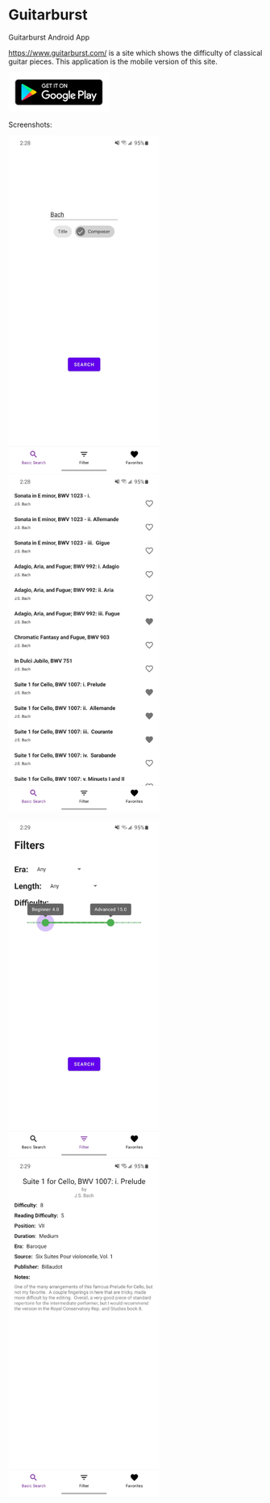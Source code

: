 # Guitarburst
Guitarburst Android App

https://www.guitarburst.com/ is a site which shows the difficulty of classical guitar pieces. This application is the mobile version of this site.

<a href="https://play.google.com/store/apps/details?id=com.mrwinston.guitarburst"><img src="docs/img/play-badge.png" alt="Get it on Google Play" width="200"/></a>

Screenshots:
<p float="left">
  <img src="docs/img/guitarburst-main.jpg" width="300" alt="Main search screen" />
  <img src="docs/img/guitarburst-results.jpg" width="300" alt="Results screen" /> 
</p>
<p float="left">
  <img src="docs/img/guitarburst-filter.jpg" width="300" alt="Fitler search screen" />
  <img src="docs/img/guitarburst-details.jpg" width="300" alt="Details screen" />
</p>
